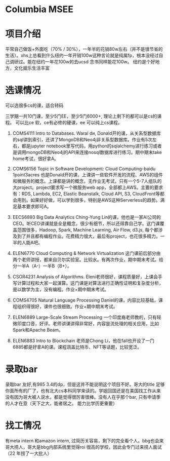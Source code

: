 # Columbia MSEE

# 项目介绍

平常自己做饭+外面吃（70% / 30%），一年半的花销80w左右（并不是很节省的生活）。xhs上总看到什么纽约一年开销100w这种言论就是纯属fp，根本没经过自己调研过。能在纽约一年花100w的去ucsd 念书同样能花100w。
纽约是个好地方，文化娱乐生活丰富
# 选课情况
可以选很多cs的课，适合转码

三学期一共10门课，至少5门EE，至少5门6000+, 理论上剩下的都可以是cs的课程。
可以比ce 软，ce有必修的硬课，ee 可以纯上cs课程。

1. COMS4111 Intro to Databases. Waral dи,
Donald开的课，从关系型数据库的sql讲到索引，还讲了MongoDB和Neo4j非关系型数据库。作业有5次左右，都是jupyter notebook里写代码，用python的sqlalchemy进行练习或者是调用mongoDB和Neo4j的API来连接nosql数据库进行练习。期中期末take home考试，很好拿A。

2. COMS6156 Topic in Software Development: Cloud Computing-baidu 1point3acres
也是Donald开的课，上课讲一些软件开发的流程、AWS的组件和微服务的概念。上课都是讲的概念，无作业无考试，只有一个5-7人组队的大project。project要求写一个微服务web app，全部都上AWS。主要的要求有：RDS, Lambda, EC2, Elastic Beanstalk, Cloud API, S3, CloudFront等都会用到。如果好好做，可以学到很多，特别是AWS这种Serverless的趋势。满足基本要求即可A。

3. EECS6893 Big Data Analytics
Ching-Yung Lin的课，他也是一家AI公司的CEO。听CEO讲课就是全是概念，很少有细节，所以还得靠自己学。这门课覆盖范围很多，Hadoop, Spark, Machine Learning, Air Flow, d3.js, 每个都涉及到了并且都有编程作业。花费精力很大，最后有project，也花很多精力。一半的人能A吧。

4. ELEN6770 Cloud Computing & Network Virtualization
这门课前后部分由两个老师讲授，都来自贝尔实验室。比较水。有两次作业，期中期末考试。给分一半A（A-）一半B（B+）。

5. CSOR4231 Analysis of Algorithms.
Eleni老师很好，课程质量好，上课会手写计算过程和大家一起演算。这门课是对算法进行正确性证明和复杂度分析，是以数学为主，没有编程。作业+期中期末考试。
6. COMS4705 Natural Language Processing
Daniel的课，内容比较基础，课程组织得很好，课件也很细致。作业+期中期末考试。
7. ELEN6889 Large-Scale Stream Processing
一个印度裔老师教的，只有轻微印度口音，好评。老师讲课讲得非常好，内容是流处理的相关应用，比如Spark和Apache Beam。
8. ELEN6883 Intro to Blockchain
老师是Chong Li，他在fall也开设了一门6885都是好拿A的课。课程涵盖比特币、NFT等话题，比较宽泛。


# 录取bar 
录取bar 友好,有985 3.4的dp，但是这并不能说明这个项目不好。哥大的title 足够你面所有的厂了，也有北大cs本科同学来读的。学姐回国还是在美国找工作从来没有因为哥大被人说水，都是觉得很厉害很棒。没有人在乎那个bar, 只有申请季的人才在意（天下之大，能者居之。 能力比学历更重要）

# 找工情况
有meta intern 和amazon intern, 过简历关容易，剩下的完全看个人。bbg也会来哥大捞人，哥大是bbg内部系统里觉得roi 很高的学校，因此会专门过来捞人面试（22 年捞了一大批人）